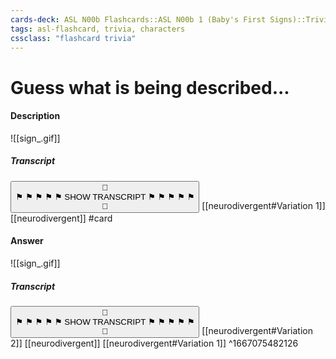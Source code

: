 ```yaml
---
cards-deck: ASL N00b Flashcards::ASL N00b 1 (Baby's First Signs)::Trivia
tags: asl-flashcard, trivia, characters
cssclass: "flashcard trivia"
---
```


# Guess what is being described...
#### Description
![[sign_.gif]]
##### Transcript
<button class="toggle toggle-transcript" id="description-transcript" onclick="showTranscript(this)">👀<br/>⚑ ⚑ ⚑ ⚑ ⚑ SHOW TRANSCRIPT ⚑ ⚑ ⚑ ⚑ ⚑<br />👐</button>
[[neurodivergent#Variation 1]] [[neurodivergent]]
#card 

#### Answer
![[sign_.gif]]
##### Transcript
<button class="toggle toggle-transcript" id="answer-transcript" onclick="showTranscript(this)">👀<br/>⚑ ⚑ ⚑ ⚑ ⚑ SHOW TRANSCRIPT ⚑ ⚑ ⚑ ⚑ ⚑<br />👐</button>
[[neurodivergent#Variation 2]] [[neurodivergent]] [[neurodivergent#Variation 1]]
^1667075482126
